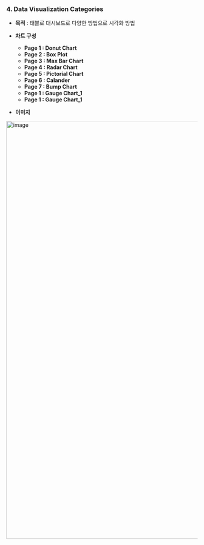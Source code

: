 ### 4. Data Visualization Categories
   * **목적** : 태블로 대시보드로 다양한 방법으로 시각화 방법
   * **차트 구성**
     - **Page 1 : Donut Chart**
     - **Page 2 : Box Plot**
     - **Page 3 : Max Bar Chart**
     - **Page 4 : Radar Chart**
     - **Page 5 : Pictorial Chart**
     - **Page 6 : Calander**
     - **Page 7 : Bump Chart**
     - **Page 1 : Gauge Chart_1**
     - **Page 1 : Gauge Chart_1**

* **이미지**
<img width="1102" alt="image" src="https://github.com/teahwa031010/tableau_github/assets/39749558/65d797c8-b591-42e5-b57d-0c0bbfd31112">

